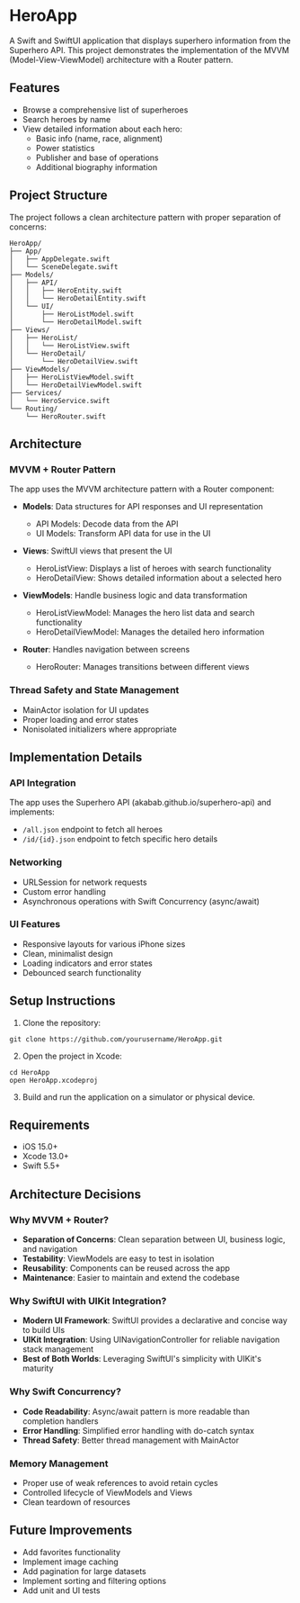 # HeroApp

A Swift and SwiftUI application that displays superhero information from the Superhero API. This project demonstrates the implementation of the MVVM (Model-View-ViewModel) architecture with a Router pattern.

## Features

- Browse a comprehensive list of superheroes
- Search heroes by name
- View detailed information about each hero:
  - Basic info (name, race, alignment)
  - Power statistics
  - Publisher and base of operations
  - Additional biography information

## Project Structure

The project follows a clean architecture pattern with proper separation of concerns:

```
HeroApp/
├── App/
│   ├── AppDelegate.swift
│   └── SceneDelegate.swift
├── Models/
│   ├── API/
│   │   ├── HeroEntity.swift
│   │   └── HeroDetailEntity.swift
│   └── UI/
│       ├── HeroListModel.swift
│       └── HeroDetailModel.swift
├── Views/
│   ├── HeroList/
│   │   └── HeroListView.swift
│   └── HeroDetail/
│       └── HeroDetailView.swift
├── ViewModels/
│   ├── HeroListViewModel.swift
│   └── HeroDetailViewModel.swift
├── Services/
│   └── HeroService.swift
└── Routing/
    └── HeroRouter.swift
```

## Architecture

### MVVM + Router Pattern

The app uses the MVVM architecture pattern with a Router component:

- **Models**: Data structures for API responses and UI representation
  - API Models: Decode data from the API
  - UI Models: Transform API data for use in the UI

- **Views**: SwiftUI views that present the UI
  - HeroListView: Displays a list of heroes with search functionality
  - HeroDetailView: Shows detailed information about a selected hero

- **ViewModels**: Handle business logic and data transformation
  - HeroListViewModel: Manages the hero list data and search functionality
  - HeroDetailViewModel: Manages the detailed hero information

- **Router**: Handles navigation between screens
  - HeroRouter: Manages transitions between different views

### Thread Safety and State Management

- MainActor isolation for UI updates
- Proper loading and error states
- Nonisolated initializers where appropriate

## Implementation Details

### API Integration

The app uses the Superhero API (akabab.github.io/superhero-api) and implements:
- `/all.json` endpoint to fetch all heroes
- `/id/{id}.json` endpoint to fetch specific hero details

### Networking

- URLSession for network requests
- Custom error handling
- Asynchronous operations with Swift Concurrency (async/await)

### UI Features

- Responsive layouts for various iPhone sizes
- Clean, minimalist design
- Loading indicators and error states
- Debounced search functionality

## Setup Instructions

1. Clone the repository:
```
git clone https://github.com/yourusername/HeroApp.git
```

2. Open the project in Xcode:
```
cd HeroApp
open HeroApp.xcodeproj
```

3. Build and run the application on a simulator or physical device.

## Requirements

- iOS 15.0+
- Xcode 13.0+
- Swift 5.5+

## Architecture Decisions

### Why MVVM + Router?

- **Separation of Concerns**: Clean separation between UI, business logic, and navigation
- **Testability**: ViewModels are easy to test in isolation
- **Reusability**: Components can be reused across the app
- **Maintenance**: Easier to maintain and extend the codebase

### Why SwiftUI with UIKit Integration?

- **Modern UI Framework**: SwiftUI provides a declarative and concise way to build UIs
- **UIKit Integration**: Using UINavigationController for reliable navigation stack management
- **Best of Both Worlds**: Leveraging SwiftUI's simplicity with UIKit's maturity

### Why Swift Concurrency?

- **Code Readability**: Async/await pattern is more readable than completion handlers
- **Error Handling**: Simplified error handling with do-catch syntax
- **Thread Safety**: Better thread management with MainActor

### Memory Management

- Proper use of weak references to avoid retain cycles
- Controlled lifecycle of ViewModels and Views
- Clean teardown of resources

## Future Improvements

- Add favorites functionality
- Implement image caching
- Add pagination for large datasets
- Implement sorting and filtering options
- Add unit and UI tests
